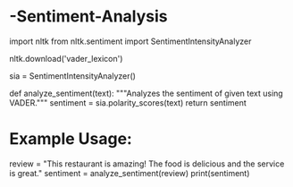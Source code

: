 # -Sentiment-Analysis
import nltk
from nltk.sentiment import SentimentIntensityAnalyzer

nltk.download('vader_lexicon')

sia = SentimentIntensityAnalyzer()

def analyze_sentiment(text):
  """Analyzes the sentiment of given text using VADER."""
  sentiment = sia.polarity_scores(text)
  return sentiment

# Example Usage:
review = "This restaurant is amazing! The food is delicious and the service is great."
sentiment = analyze_sentiment(review)
print(sentiment) 
